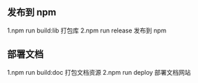 ## 发布到 npm

1.npm run build:lib
打包库
2.npm run release
发布到 npm

## 部署文档

1.npm run build:doc
打包文档资源
2.npm run deploy
部署文档网站
